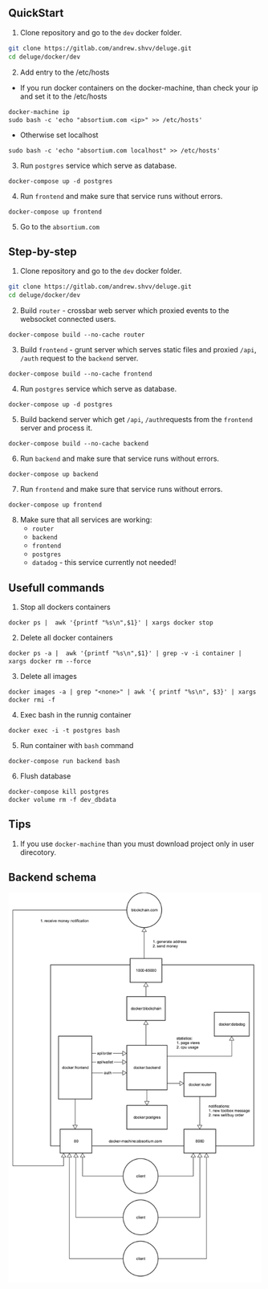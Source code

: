 ## QuickStart
1. Clone repository and go to the `dev` docker folder.
```bash
git clone https://gitlab.com/andrew.shvv/deluge.git
cd deluge/docker/dev
```

2. Add entry to the /etc/hosts
* If you run docker containers on the docker-machine, than check your ip and set it to the /etc/hosts
```
docker-machine ip
sudo bash -c 'echo "absortium.com <ip>" >> /etc/hosts'
```
* Otherwise set localhost
```
sudo bash -c 'echo "absortium.com localhost" >> /etc/hosts'
```

3. Run `postgres` service which serve as database.
```
docker-compose up -d postgres
```

4. Run `frontend` and make sure that service runs without errors.
```
docker-compose up frontend
```

5. Go to the `absortium.com`


## Step-by-step
1. Clone repository and go to the `dev` docker folder.
```bash
git clone https://gitlab.com/andrew.shvv/deluge.git
cd deluge/docker/dev
```

2. Build `router` - crossbar web server which proxied events to the websocket connected users.
```
docker-compose build --no-cache router
```

3. Build `frontend` - grunt server which serves static files and proxied `/api`, `/auth` request to the `backend` server.
```
docker-compose build --no-cache frontend
```

4. Run `postgres` service which serve as database.
```
docker-compose up -d postgres
```

5. Build backend server which get `/api`, `/auth`requests from the `frontend` server and process it.
```
docker-compose build --no-cache backend
```

6. Run `backend` and make sure that service runs without errors.
```
docker-compose up backend
```

7. Run `frontend` and make sure that service runs without errors.
```
docker-compose up frontend
```

8. Make sure that all services are working:
    * `router`
    * `backend`
    * `frontend`
    * `postgres`
    * `datadog` - this service currently not needed!

## Usefull commands
1. Stop all dockers containers
```
docker ps |  awk '{printf "%s\n",$1}' | xargs docker stop
```
2. Delete all docker containers
```
docker ps -a |  awk '{printf "%s\n",$1}' | grep -v -i container | xargs docker rm --force
```
3. Delete all <none> images
```
docker images -a | grep "<none>" | awk '{ printf "%s\n", $3}' | xargs docker rmi -f
```
4. Exec bash in the runnig container
```
docker exec -i -t postgres bash
```
5. Run container with `bash` command
```
docker-compose run backend bash
```
6. Flush database
```
docker-compose kill postgres
docker volume rm -f dev_dbdata
```

## Tips
1. If you use `docker-machine` than you must download project only in user direcotory.


## Backend schema
![alt tag](/docs/schema/main.png)